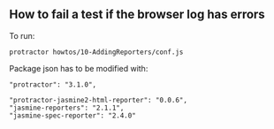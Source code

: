 How to fail a test if the browser log has errors
------------------------------------------------

To run:

`protractor howtos/10-AddingReporters/conf.js`

Package json has to be modified with:

    "protractor": "3.1.0",

    "protractor-jasmine2-html-reporter": "0.0.6",
    "jasmine-reporters": "2.1.1",
    "jasmine-spec-reporter": "2.4.0"
